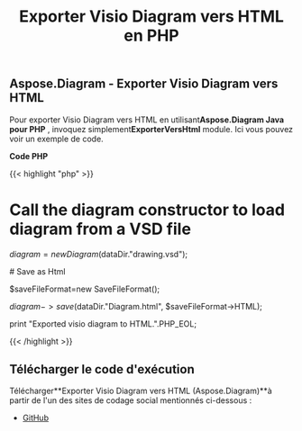 ﻿---
title: Exporter Visio Diagram vers HTML en PHP
type: docs
weight: 20
url: /fr/java/export-visio-diagram-to-html-in-php/
---
## **Aspose.Diagram - Exporter Visio Diagram vers HTML**
 Pour exporter Visio Diagram vers HTML en utilisant**Aspose.Diagram Java pour PHP** , invoquez simplement**ExporterVersHtml** module. Ici vous pouvez voir un exemple de code.

**Code PHP**

{{< highlight "php" >}}

 # Call the diagram constructor to load diagram from a VSD file

$diagram = new Diagram($dataDir."drawing.vsd");

\# Save as Html

$saveFileFormat=new SaveFileFormat();

$diagram->save($dataDir."Diagram.html", $saveFileFormat->HTML);

print "Exported visio diagram to HTML.".PHP_EOL;

{{< /highlight >}}
## **Télécharger le code d'exécution**
 Télécharger**Exporter Visio Diagram vers HTML (Aspose.Diagram)**à partir de l'un des sites de codage social mentionnés ci-dessous :

- [GitHub](https://github.com/asposediagram/Aspose.Diagram-for-Java/blob/master/Plugins/Aspose_Diagram_Java_for_PHP/src/aspose/diagram/LoadingSavingandConverting/ExportToHtml.php)
